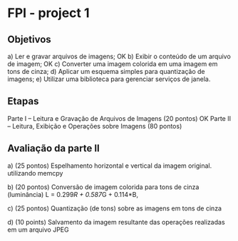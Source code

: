 # FPI - project 1

## Objetivos

a) Ler e gravar arquivos de imagens; OK
b) Exibir o conteúdo de um arquivo de imagem; OK 
c) Converter uma imagem colorida em uma imagem em tons de cinza;
d) Aplicar um esquema simples para quantização de imagens;
e) Utilizar uma biblioteca para gerenciar serviços de janela.

## Etapas

Parte I – Leitura e Gravação de Arquivos de Imagens (20 pontos) OK
Parte II – Leitura, Exibição e Operações sobre Imagens (80 pontos)

## Avaliação da parte II

a) (25 pontos) Espelhamento horizontal e vertical da imagem original. 
    utilizando memcpy

b) (20 pontos) Conversão de imagem colorida para tons de cinza (luminância)
    L = 0.299*R + 0.587*G + 0.114*B,

c) (25 pontos) Quantização (de tons) sobre as imagens em tons de cinza

d) (10 points) Salvamento da imagem resultante das operações realizadas em um arquivo JPEG